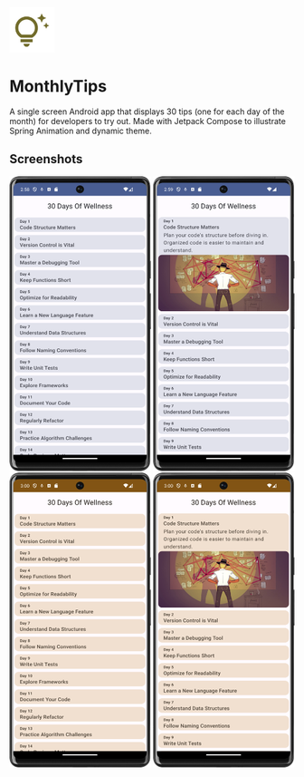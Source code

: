 <img width="80" height="80" src="app/src/main/ic_launcher-playstore.png" >   

# MonthlyTips
A single screen Android app that displays 30 tips (one for each day of the month) for developers to try out.
Made with Jetpack Compose to illustrate Spring Animation and dynamic theme.

## Screenshots
<img width="250" height="520" src="screenshots/img1.png">    <img width="250" height="520" src="screenshots/img2.png">    <img width="250" height="520" src="screenshots/img3.png">    <img width="250" height="520" src="screenshots/img4.png">
